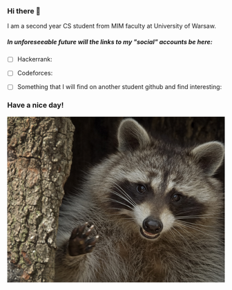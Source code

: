 ### Hi there 👋
I am a second year CS student from MIM faculty at University of Warsaw.

##### In unforeseeable future will the links to my "social" accounts be here:

- [ ] Hackerrank:
- [ ] Codeforces:
- [ ] Something that I will find on another student github and find interesting:


### Have a nice day!
![Image](https://github.com/kozakusek/kozakusek/blob/main/happy_racoon.jpg)
<!--
**kozakusek/kozakusek** is a ✨ _special_ ✨ repository because its `README.md` (this file) appears on your GitHub profile.

Here are some ideas to get you started:

- 🔭 I’m currently working on ...
- 🌱 I’m currently learning ...
- 👯 I’m looking to collaborate on ...
- 🤔 I’m looking for help with ...
- 💬 Ask me about ...
- 📫 How to reach me: ...
- 😄 Pronouns: ...
- ⚡ Fun fact: ...
-->
